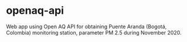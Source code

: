 # openaq-api
Web app using Open AQ API for obtaining Puente Aranda (Bogotá, Colombia) monitoring station, parameter PM 2.5 during November 2020.
